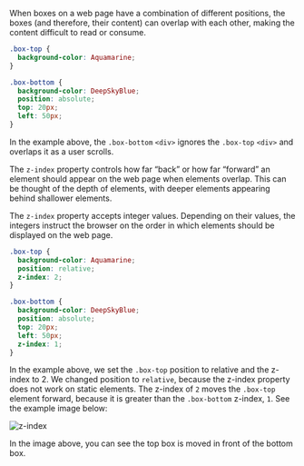 When boxes on a web page have a combination of different positions, the boxes (and therefore, their content) can overlap with each other, making the content difficult to read or consume.

```css
.box-top {
  background-color: Aquamarine;
}

.box-bottom {
  background-color: DeepSkyBlue;
  position: absolute;
  top: 20px;
  left: 50px;
}
```

In the example above, the `.box-bottom` `<div>` ignores the `.box-top` `<div>` and overlaps it as a user scrolls.

The `z-index` property controls how far “back” or how far “forward” an element should appear on the web page when elements overlap. This can be thought of the depth of elements, with deeper elements appearing behind shallower elements.

The `z-index` property accepts integer values. Depending on their values, the integers instruct the browser on the order in which elements should be displayed on the web page.

```css
.box-top {
  background-color: Aquamarine;
  position: relative;
  z-index: 2;
}

.box-bottom {
  background-color: DeepSkyBlue;
  position: absolute;
  top: 20px;
  left: 50px;
  z-index: 1;
}
```

In the example above, we set the `.box-top` position to relative and the z-index to 2. We changed position to `relative`, because the z-index property does not work on static elements. The z-index of `2` moves the `.box-top` element forward, because it is greater than the `.box-bottom` z-index, `1`. See the example image below:

![z-index](https://course-assets-workspace.s3.ap-south-1.amazonaws.com/css/z-index.png)

In the image above, you can see the top box is moved in front of the bottom box.